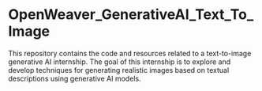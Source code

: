# OpenWeaver_GenerativeAI_Text_To_Image
This repository contains the code and resources related to a text-to-image generative AI internship. The goal of this internship is to explore and develop techniques for generating realistic images based on textual descriptions using generative AI models.
